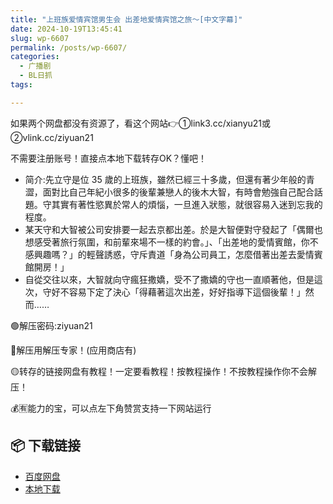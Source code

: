 ```yaml
---
title: "上班族爱情宾馆男生会 出差地爱情宾馆之旅～[中文字幕]"
date: 2024-10-19T13:45:41
slug: wp-6607
permalink: /posts/wp-6607/
categories:
  - 广播剧
  - BL日抓
tags:

---
```


如果两个网盘都没有资源了，看这个网站👉①link3.cc/xianyu21或②vlink.cc/ziyuan21

不需要注册账号！直接点本地下载转存OK？懂吧！

*   简介:先立守是位 35 歲的上班族，雖然已經三十多歲，但還有著少年般的青澀，面對比自己年紀小很多的後輩兼戀人的後木大智，有時會勉強自己配合話題。守其實有著性慾異於常人的煩惱，一旦進入狀態，就很容易入迷到忘我的程度。
*   某天守和大智被公司安排要一起去京都出差。於是大智便對守發起了「偶爾也想感受著旅行氛圍，和前輩來場不一樣的約會。」、「出差地的愛情賓館，你不感興趣嗎？」的輕聲誘惑，守斥責道「身為公司員工，怎麼借著出差去愛情賓館開房！」
*   自從交往以來，大智就向守瘋狂撒嬌，受不了撒嬌的守也一直順著他，但是這次，守好不容易下定了決心「得藉著這次出差，好好指導下這個後輩！」然而……

🟢解压密码:ziyuan21

🔵解压用解压专家！(应用商店有)

🟡转存的链接网盘有教程！一定要看教程！按教程操作！不按教程操作你不会解压！

💰🈶能力的宝，可以点左下角赞赏支持一下网站运行

## 📦 下载链接
- [百度网盘](https://blziyuan21.com/pay-download/6607?key=08696e6431&down_id=0)
- [本地下载](https://blziyuan21.com/pay-download/6607?key=08696e6431&down_id=1)

